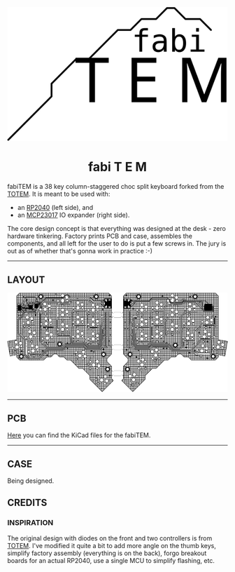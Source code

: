 <picture align="center">
  <img alt="TOTEM logo" src="/docs/images/fabiTEM-logo.svg">
</picture>

<h1 align="center">fabi T E M</h1>

fabiTEM is a 38 key column-staggered choc split keyboard forked from the [TOTEM](https://github.com/GEIGEIGEIST/TOTEM/tree/main). It is meant to be used with:

 - an [RP2040](https://www.raspberrypi.com/documentation/microcontrollers/rp2040.html) (left side), and
 - an [MCP23017](https://www.microchip.com/en-us/product/mcp23017) IO expander (right side).

The core design concept is that everything was designed at the desk - zero hardware tinkering. Factory prints PCB and case, assembles the components, and all left for the user to do is put a few screws in. The jury is out as of whether that's gonna work in practice :-)

***

## LAYOUT

![fabiTEM layout](/case/inkscape/fabiTEM-brd.png)

***

## PCB

[Here](/PCB/) you can find the KiCad files for the fabiTEM.

***

## CASE

Being designed.

## CREDITS

### INSPIRATION

The original design with diodes on the front and two controllers is from [TOTEM](https://github.com/GEIGEIGEIST/TOTEM/tree/main). I've modified it quite a bit to add more angle on the thumb keys, simplify factory assembly (everything is on the back), forgo breakout boards for an actual RP2040, use a single MCU to simplify flashing, etc.
